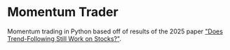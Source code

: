 # Momentum Trader
Momentum trading in Python based off of results of the 2025 paper ["Does Trend-Following Still Work on Stocks?"](https://papers.ssrn.com/sol3/papers.cfm?abstract_id=5084316). 
